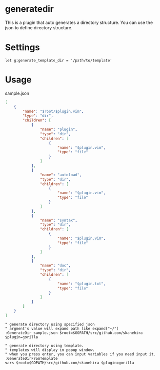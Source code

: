 # generatedir
This is a plugin that auto generates a directory structure.
You can use the json to define directory structure.

# Settings
```vim
let g:generate_template_dir = '/path/to/template'
```

# Usage
sample.json
```json
[
	{
		"name": "$root/$plugin.vim",
		"type": "dir",
		"children": [
			{
				"name": "plugin",
				"type": "dir",
				"children": [
					{
						"name": "$plugin.vim",
						"type": "file"
					}
				]
			},
			{
				"name": "autoload",
				"type": "dir",
				"children": [
					{
						"name": "$plugin.vim",
						"type": "file"
					}
				]
			},
			{
				"name": "syntax",
				"type": "dir",
				"children": [
					{
						"name": "$plugin.vim",
						"type": "file"
					}
				]
			},
			{
				"name": "doc",
				"type": "dir",
				"children": [
					{
						"name": "$plugin.txt",
						"type": "file"
					}
				]
			}
		]
	}
]
```

```vim
" generate directory using specified json
" argment's value will expand path like expand("~/")
:GenerateDir sample.json $root=$GOPATH/src/github.com/skanehira $plugin=gorilla

" generate directory using template.
" templates will display in popup window.
" when you press enter, you can input variables if you need input it.
:GenerateDirFromTemplate
vars $root=$GOPATH/src/github.com/skanehira $plugin=gorilla
```

